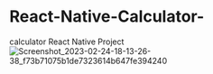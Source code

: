 # React-Native-Calculator-
calculator React Native Project
![Screenshot_2023-02-24-18-13-26-38_f73b71075b1de7323614b647fe394240](https://user-images.githubusercontent.com/105251808/221182667-c22cf27c-c9e5-4191-80ed-abbe17fce059.jpg)
